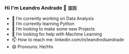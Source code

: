 ### Hi I'm Leandro Andrade 👋 🇧🇷

- 🔭 I’m currently working on Data Analysis
- 🌱 I’m currently learning Python
- 👯 I’m looking to make some new Projects
- 🤔 I’m looking for help with Machine Learning
- 📫 How to reach me: linkedin.com/in/leandrodsandrade
- 😄 Pronouns: He/His
  
